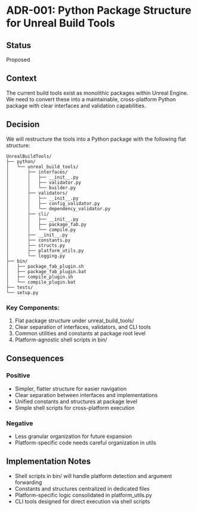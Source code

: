 # ADR-001: Python Package Structure for Unreal Build Tools

## Status
Proposed

## Context
The current build tools exist as monolithic packages within Unreal Engine. We need to convert these into a maintainable, cross-platform Python package with clear interfaces and validation capabilities.

## Decision
We will restructure the tools into a Python package with the following flat structure:

```
UnrealBuildTools/
├── python/
│   └── unreal_build_tools/
│       ├── interfaces/
│       │   ├── __init__.py
│       │   ├── validator.py
│       │   └── builder.py
│       ├── validators/
│       │   ├── __init__.py
│       │   ├── config_validator.py
│       │   └── dependency_validator.py
│       ├── cli/
│       │   ├── __init__.py
│       │   ├── package_fab.py
│       │   └── compile.py
│       ├── __init__.py
│       ├── constants.py
│       ├── structs.py
│       ├── platform_utils.py
│       └── logging.py
├── bin/
│   ├── package_fab_plugin.sh
│   ├── package_fab_plugin.bat
│   ├── compile_plugin.sh
│   └── compile_plugin.bat
├── tests/
└── setup.py
```

### Key Components:
1. Flat package structure under unreal_build_tools/
2. Clear separation of interfaces, validators, and CLI tools
3. Common utilities and constants at package root level
4. Platform-agnostic shell scripts in bin/

## Consequences
### Positive
- Simpler, flatter structure for easier navigation
- Clear separation between interfaces and implementations
- Unified constants and structures at package level
- Simple shell scripts for cross-platform execution

### Negative
- Less granular organization for future expansion
- Platform-specific code needs careful organization in utils

## Implementation Notes
- Shell scripts in bin/ will handle platform detection and argument forwarding
- Constants and structures centralized in dedicated files
- Platform-specific logic consolidated in platform_utils.py
- CLI tools designed for direct execution via shell scripts
